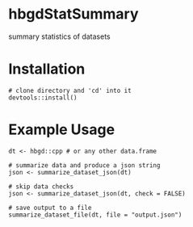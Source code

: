 # hbgdStatSummary
summary statistics of datasets

# Installation

```{r}
# clone directory and 'cd' into it
devtools::install()
```

# Example Usage

```{r}
dt <- hbgd::cpp # or any other data.frame

# summarize data and produce a json string
json <- summarize_dataset_json(dt)

# skip data checks
json <- summarize_dataset_json(dt, check = FALSE)

# save output to a file
summarize_dataset_file(dt, file = "output.json")
```
